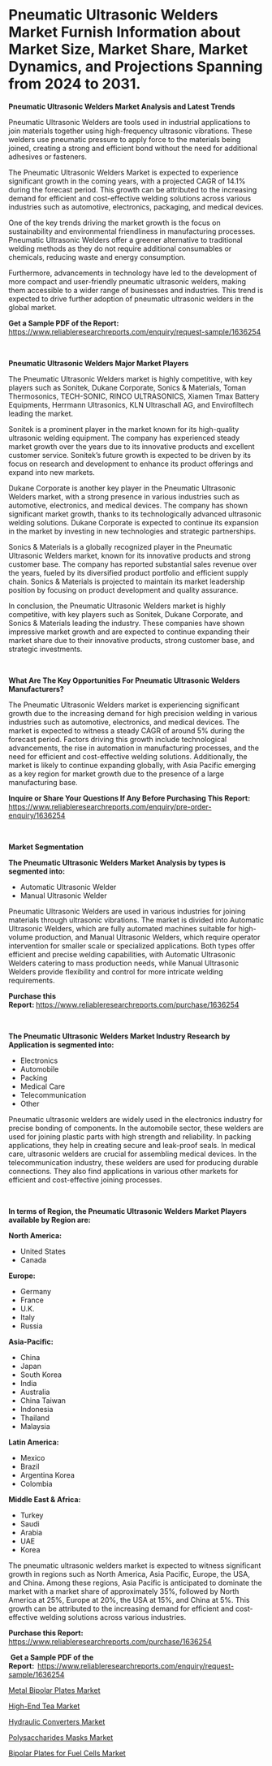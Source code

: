 <p><h1>Pneumatic Ultrasonic Welders Market Furnish Information about Market Size, Market Share, Market Dynamics, and Projections Spanning from 2024 to 2031.</h1></p><p><strong>Pneumatic Ultrasonic Welders Market Analysis and Latest Trends</strong></p>
<p><p>Pneumatic Ultrasonic Welders are tools used in industrial applications to join materials together using high-frequency ultrasonic vibrations. These welders use pneumatic pressure to apply force to the materials being joined, creating a strong and efficient bond without the need for additional adhesives or fasteners.</p><p>The Pneumatic Ultrasonic Welders Market is expected to experience significant growth in the coming years, with a projected CAGR of 14.1% during the forecast period. This growth can be attributed to the increasing demand for efficient and cost-effective welding solutions across various industries such as automotive, electronics, packaging, and medical devices.</p><p>One of the key trends driving the market growth is the focus on sustainability and environmental friendliness in manufacturing processes. Pneumatic Ultrasonic Welders offer a greener alternative to traditional welding methods as they do not require additional consumables or chemicals, reducing waste and energy consumption.</p><p>Furthermore, advancements in technology have led to the development of more compact and user-friendly pneumatic ultrasonic welders, making them accessible to a wider range of businesses and industries. This trend is expected to drive further adoption of pneumatic ultrasonic welders in the global market.</p></p>
<p><strong>Get a Sample PDF of the Report:&nbsp;</strong> <a href="https://www.reliableresearchreports.com/enquiry/request-sample/1636254">https://www.reliableresearchreports.com/enquiry/request-sample/1636254</a></p>
<p>&nbsp;</p>
<p><strong>Pneumatic Ultrasonic Welders Major Market Players</strong></p>
<p><p>The Pneumatic Ultrasonic Welders market is highly competitive, with key players such as Sonitek, Dukane Corporate, Sonics & Materials, Toman Thermosonics, TECH-SONIC, RINCO ULTRASONICS, Xiamen Tmax Battery Equipments, Herrmann Ultrasonics, KLN Ultraschall AG, and Envirofiltech leading the market. </p><p>Sonitek is a prominent player in the market known for its high-quality ultrasonic welding equipment. The company has experienced steady market growth over the years due to its innovative products and excellent customer service. Sonitek’s future growth is expected to be driven by its focus on research and development to enhance its product offerings and expand into new markets.</p><p>Dukane Corporate is another key player in the Pneumatic Ultrasonic Welders market, with a strong presence in various industries such as automotive, electronics, and medical devices. The company has shown significant market growth, thanks to its technologically advanced ultrasonic welding solutions. Dukane Corporate is expected to continue its expansion in the market by investing in new technologies and strategic partnerships.</p><p>Sonics & Materials is a globally recognized player in the Pneumatic Ultrasonic Welders market, known for its innovative products and strong customer base. The company has reported substantial sales revenue over the years, fueled by its diversified product portfolio and efficient supply chain. Sonics & Materials is projected to maintain its market leadership position by focusing on product development and quality assurance.</p><p>In conclusion, the Pneumatic Ultrasonic Welders market is highly competitive, with key players such as Sonitek, Dukane Corporate, and Sonics & Materials leading the industry. These companies have shown impressive market growth and are expected to continue expanding their market share due to their innovative products, strong customer base, and strategic investments.</p></p>
<p>&nbsp;</p>
<p><strong>What Are The Key Opportunities For Pneumatic Ultrasonic Welders Manufacturers?</strong></p>
<p><p>The Pneumatic Ultrasonic Welders market is experiencing significant growth due to the increasing demand for high precision welding in various industries such as automotive, electronics, and medical devices. The market is expected to witness a steady CAGR of around 5% during the forecast period. Factors driving this growth include technological advancements, the rise in automation in manufacturing processes, and the need for efficient and cost-effective welding solutions. Additionally, the market is likely to continue expanding globally, with Asia Pacific emerging as a key region for market growth due to the presence of a large manufacturing base.</p></p>
<p><strong>Inquire or Share Your Questions If Any Before Purchasing This Report:</strong> <a href="https://www.reliableresearchreports.com/enquiry/pre-order-enquiry/1636254">https://www.reliableresearchreports.com/enquiry/pre-order-enquiry/1636254</a></p>
<p>&nbsp;</p>
<p><strong>Market Segmentation</strong></p>
<p><strong>The Pneumatic Ultrasonic Welders Market Analysis by types is segmented into:</strong></p>
<p><ul><li>Automatic Ultrasonic Welder</li><li>Manual Ultrasonic Welder</li></ul></p>
<p><p>Pneumatic Ultrasonic Welders are used in various industries for joining materials through ultrasonic vibrations. The market is divided into Automatic Ultrasonic Welders, which are fully automated machines suitable for high-volume production, and Manual Ultrasonic Welders, which require operator intervention for smaller scale or specialized applications. Both types offer efficient and precise welding capabilities, with Automatic Ultrasonic Welders catering to mass production needs, while Manual Ultrasonic Welders provide flexibility and control for more intricate welding requirements.</p></p>
<p><strong>Purchase this Report:&nbsp;</strong><a href="https://www.reliableresearchreports.com/purchase/1636254">https://www.reliableresearchreports.com/purchase/1636254</a></p>
<p>&nbsp;</p>
<p><strong>The Pneumatic Ultrasonic Welders Market Industry Research by Application is segmented into:</strong></p>
<p><ul><li>Electronics</li><li>Automobile</li><li>Packing</li><li>Medical Care</li><li>Telecommunication</li><li>Other</li></ul></p>
<p><p>Pneumatic ultrasonic welders are widely used in the electronics industry for precise bonding of components. In the automobile sector, these welders are used for joining plastic parts with high strength and reliability. In packing applications, they help in creating secure and leak-proof seals. In medical care, ultrasonic welders are crucial for assembling medical devices. In the telecommunication industry, these welders are used for producing durable connections. They also find applications in various other markets for efficient and cost-effective joining processes.</p></p>
<p>&nbsp;</p>
<p><strong>In terms of Region, the Pneumatic Ultrasonic Welders Market Players available by Region are:</strong></p>
<p>
    <p> <strong> North America: </strong>
        <ul>
            <li>United States</li>
            <li>Canada</li>
        </ul>
        </p> 
    <p> <strong> Europe: </strong>
        <ul>
            <li>Germany</li>
            <li>France</li>
            <li>U.K.</li>
            <li>Italy</li>
            <li>Russia</li>
        </ul>
        </p> 
    <p> <strong> Asia-Pacific: </strong>
        <ul>
            <li>China</li>
            <li>Japan</li>
            <li>South Korea</li>
            <li>India</li>
            <li>Australia</li>
            <li>China Taiwan</li>
            <li>Indonesia</li>
            <li>Thailand</li>
            <li>Malaysia</li>
        </ul>
        </p> 
    <p> <strong> Latin America: </strong>
        <ul>
            <li>Mexico</li>
            <li>Brazil</li>
            <li>Argentina Korea</li>
            <li>Colombia</li>
        </ul>
        </p> 
    <p> <strong> Middle East & Africa: </strong>
        <ul>
            <li>Turkey</li>
            <li>Saudi</li>
            <li>Arabia</li>
            <li>UAE</li>
            <li>Korea</li>
        </ul>
    </p>
    </p>
<p><p>The pneumatic ultrasonic welders market is expected to witness significant growth in regions such as North America, Asia Pacific, Europe, the USA, and China. Among these regions, Asia Pacific is anticipated to dominate the market with a market share of approximately 35%, followed by North America at 25%, Europe at 20%, the USA at 15%, and China at 5%. This growth can be attributed to the increasing demand for efficient and cost-effective welding solutions across various industries.</p></p>
<p><strong>Purchase this Report: </strong><a href="https://www.reliableresearchreports.com/purchase/1636254">https://www.reliableresearchreports.com/purchase/1636254</a></p>
<p>&nbsp;<strong>Get a Sample PDF of the Report:&nbsp;&nbsp;</strong><a href="https://www.reliableresearchreports.com/enquiry/request-sample/1636254">https://www.reliableresearchreports.com/enquiry/request-sample/1636254</a></p>
<p><strong></strong></p>
<p><p><a href="https://issuu.com/reportprime-2/docs/metal-bipolar-plates-market-size-2030.pptx">Metal Bipolar Plates Market</a></p><p><a href="https://github.com/pjcfca/Market-Research-Report-List-1/blob/main/high-end-tea-market.md">High-End Tea Market</a></p><p><a href="https://github.com/johnbach50/Market-Research-Report-List-1/blob/main/hydraulic-converters-market.md">Hydraulic Converters Market</a></p><p><a href="https://github.com/wusalecollins540tpqoz/Market-Research-Report-List-1/blob/main/polysaccharides-masks-market.md">Polysaccharides Masks Market</a></p><p><a href="https://issuu.com/reportprime-2/docs/bipolar-plates-for-fuel-cells-market-size-2030.ppt">Bipolar Plates for Fuel Cells Market</a></p></p>